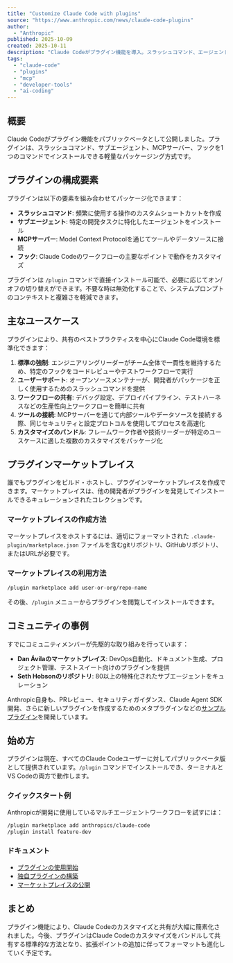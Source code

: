 ```yaml
---
title: "Customize Claude Code with plugins"
source: "https://www.anthropic.com/news/claude-code-plugins"
author:
  - "Anthropic"
published: 2025-10-09
created: 2025-10-11
description: "Claude Codeがプラグイン機能を導入。スラッシュコマンド、エージェント、MCPサーバー、フックをまとめてインストールできる軽量なパッケージング方式で、開発環境のカスタマイズと共有が容易になった。"
tags:
  - "claude-code"
  - "plugins"
  - "mcp"
  - "developer-tools"
  - "ai-coding"
---
```


## 概要

Claude Codeがプラグイン機能をパブリックベータとして公開しました。プラグインは、スラッシュコマンド、サブエージェント、MCPサーバー、フックを1つのコマンドでインストールできる軽量なパッケージング方式です。

## プラグインの構成要素

プラグインは以下の要素を組み合わせてパッケージ化できます：

- **スラッシュコマンド**: 頻繁に使用する操作のカスタムショートカットを作成
- **サブエージェント**: 特定の開発タスクに特化したエージェントをインストール
- **MCPサーバー**: Model Context Protocolを通じてツールやデータソースに接続
- **フック**: Claude Codeのワークフローの主要なポイントで動作をカスタマイズ

プラグインは `/plugin` コマンドで直接インストール可能で、必要に応じてオン/オフの切り替えができます。不要な時は無効化することで、システムプロンプトのコンテキストと複雑さを軽減できます。

## 主なユースケース

プラグインにより、共有のベストプラクティスを中心にClaude Code環境を標準化できます：

1. **標準の強制**: エンジニアリングリーダーがチーム全体で一貫性を維持するため、特定のフックをコードレビューやテストワークフローで実行
2. **ユーザーサポート**: オープンソースメンテナーが、開発者がパッケージを正しく使用するためのスラッシュコマンドを提供
3. **ワークフローの共有**: デバッグ設定、デプロイパイプライン、テストハーネスなどの生産性向上ワークフローを簡単に共有
4. **ツールの接続**: MCPサーバーを通じて内部ツールやデータソースを接続する際、同じセキュリティと設定プロトコルを使用してプロセスを高速化
5. **カスタマイズのバンドル**: フレームワーク作者や技術リーダーが特定のユースケースに適した複数のカスタマイズをパッケージ化

## プラグインマーケットプレイス

誰でもプラグインをビルド・ホストし、プラグインマーケットプレイスを作成できます。マーケットプレイスは、他の開発者がプラグインを発見してインストールできるキュレーションされたコレクションです。

### マーケットプレイスの作成方法

マーケットプレイスをホストするには、適切にフォーマットされた `.claude-plugin/marketplace.json` ファイルを含むgitリポジトリ、GitHubリポジトリ、またはURLが必要です。

### マーケットプレイスの利用方法

```bash
/plugin marketplace add user-or-org/repo-name
```

その後、`/plugin` メニューからプラグインを閲覧してインストールできます。

## コミュニティの事例

すでにコミュニティメンバーが先駆的な取り組みを行っています：

- **Dan Ávilaのマーケットプレイス**: DevOps自動化、ドキュメント生成、プロジェクト管理、テストスイート向けのプラグインを提供
- **Seth Hobsonのリポジトリ**: 80以上の特殊化されたサブエージェントをキュレーション

Anthropic自身も、PRレビュー、セキュリティガイダンス、Claude Agent SDK開発、さらに新しいプラグインを作成するためのメタプラグインなどの[サンプルプラグイン](https://github.com/anthropics/claude-code)を開発しています。

## 始め方

プラグインは現在、すべてのClaude Codeユーザーに対してパブリックベータ版として提供されています。`/plugin` コマンドでインストールでき、ターミナルとVS Codeの両方で動作します。

### クイックスタート例

Anthropicが開発に使用しているマルチエージェントワークフローを試すには：

```bash
/plugin marketplace add anthropics/claude-code
/plugin install feature-dev
```

### ドキュメント

- [プラグインの使用開始](https://docs.claude.com/en/docs/claude-code/plugins-reference)
- [独自プラグインの構築](https://docs.claude.com/en/docs/claude-code/plugins)
- [マーケットプレイスの公開](https://docs.claude.com/en/docs/claude-code/plugin-marketplaces)

## まとめ

プラグイン機能により、Claude Codeのカスタマイズと共有が大幅に簡素化されました。今後、プラグインはClaude Codeのカスタマイズをバンドルして共有する標準的な方法となり、拡張ポイントの追加に伴ってフォーマットも進化していく予定です。
